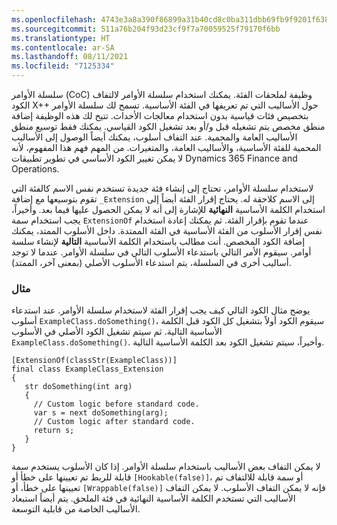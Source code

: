 ```yaml
---
ms.openlocfilehash: 4743e3a8a390f86899a31b40cd8c0ba311dbb69fb9f9201f6386fb7a34022c54
ms.sourcegitcommit: 511a76b204f93d23cf9f7a70059525f79170f6bb
ms.translationtype: HT
ms.contentlocale: ar-SA
ms.lasthandoff: 08/11/2021
ms.locfileid: "7125334"
---
```


سلسلة الأوامر (CoC) وظيفة لملحقات الفئة. يمكنك استخدام سلسلة الأوامر لالتفاف الكود X++ حول الأساليب التي تم تعريفها في الفئة الأساسية. تسمح لك سلسلة الأوامر بتخصيص فئات قياسية بدون استخدام معالجات الأحداث. تتيح لك هذه الوظيفة إضافة منطق مخصص يتم تشغيله قبل و/أو بعد تشغيل الكود القياسي. يمكنك فقط توسيع منطق الأساليب العامة والمحمية. عند التفاف أسلوب، يمكنك أيضاً الوصول إلى الأساليب المحمية للفئة الأساسية، والأساليب العامة، والمتغيرات. من المهم فهم هذا المفهوم، لأنه لا يمكن تغيير الكود الأساسي في تطوير تطبيقات Dynamics 365 Finance and Operations.
 
لاستخدام سلسلة الأوامر، تحتاج إلى إنشاء فئة جديدة تستخدم نفس الاسم كالفئة التي تقوم بتوسيعها مع إضافة `_Extension` إلى الاسم كلاحقة له. يحتاج إقرار الفئة أيضاً إلى استخدام الكلمة الأساسية **النهائية** للإشارة إلى أنه لا يمكن الحصول عليها فيما بعد.
وأخيراً، يجب استخدام سمة `ExtensionOf` عندما تقوم بإقرار الفئة. ثم يمكنك إعادة استخدام نفس إقرار الأسلوب من الفئة الأساسية في الفئة الممتدة. داخل الأسلوب الممتد، يمكنك إضافة الكود المخصص. أنت مطالب باستخدام الكلمة الأساسية **التالية** لإنشاء سلسة أوامر. سيقوم الأمر التالي باستدعاء الأسلوب التالي في سلسلة الأوامر. عندما لا توجد أساليب أخرى في السلسلة، يتم استدعاء الأسلوب الأصلي (بمعنى آخر، الممتد).

### <a name="example"></a>مثال

يوضح مثال الكود التالي كيف يجب إقرار الفئة لاستخدام سلسلة الأوامر. عند استدعاء أسلوب `ExampleClass.doSomething()`، سيقوم الكود أولاً بتشغيل كل الكود قبل الكلمة الأساسية التالية. ثم سيتم تشغيل الكود الأصلي في الأسلوب `ExampleClass.doSomething()`. وأخيراً، سيتم تشغيل الكود بعد الكلمة الأساسية التالية.

```xpp
[ExtensionOf(classStr(ExampleClass))]
final class ExampleClass_Extension
{
   str doSomething(int arg)
   {
     // Custom logic before standard code.
     var s = next doSomething(arg);
     // Custom logic after standard code.
     return s;
   }
}

```

لا يمكن التفاف بعض الأساليب باستخدام سلسلة الأوامر. إذا كان الأسلوب يستخدم سمة قابلة للربط تم تعيينها على خطأ أو `[Hookable(false)]`، أو سمة قابلة للالتفاف تم تعيينها على خطأ، أو `[Wrappable(false)]` فإنه لا يمكن التفاف الأسلوب.
لا يمكن التفاف الأساليب التي تستخدم الكلمة الأساسية النهائية في فئة الملحق. يتم أيضاً استبعاد الأساليب الخاصة من قابلية التوسعة.
